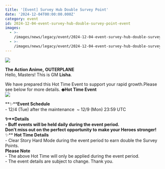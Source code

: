 ```yaml
---
title: '[Event] Survey Hub Double Survey Point'
date: '2024-12-04T00:00:00.000Z'
category: event
id: 2024-12-04-event-survey-hub-double-survey-point-event
images:
  - >-
    /images/news/legacy/event/2024-12-04-event-survey-hub-double-survey-point-event/dd90a5e5414246bb8ce3019165a7813a.webp
  - >-
    /images/news/legacy/event/2024-12-04-event-survey-hub-double-survey-point-event/4aeba603ee2d4ace8a3868642da99f1d.webp
---
```


![](/images/news/legacy/event/2024-12-04-event-survey-hub-double-survey-point-event/dd90a5e5414246bb8ce3019165a7813a.webp)  

**The Action Anime,** **OUTERPLANE**  
Hello, Masters! This is GM **Lisha**.  
  
We have prepared this Hot Time Event to support your rapid growth.Please see below for more details. **◈Hot Time Event**  
![](/images/news/legacy/event/2024-12-04-event-survey-hub-double-survey-point-event/4aeba603ee2d4ace8a3868642da99f1d.webp)  
  
**✨****Event Schedule**  
\- 12/4 (Tue) after the maintenance  ~ 12/9 (Mon) 23:59 UTC

  
**✨****Details**  
\- Buff events will be held daily during the event period.  
Don't miss out on the perfect opportunity to make your Heroes stronger!**✨** **Hot Time Details**  
\- Clear Story Hard Mode during the event period to earn double the Survey Points.  
**Please Note**  
\- The above Hot Time will only be applied during the event period.  
\- The event details are subject to change. Thank you.
